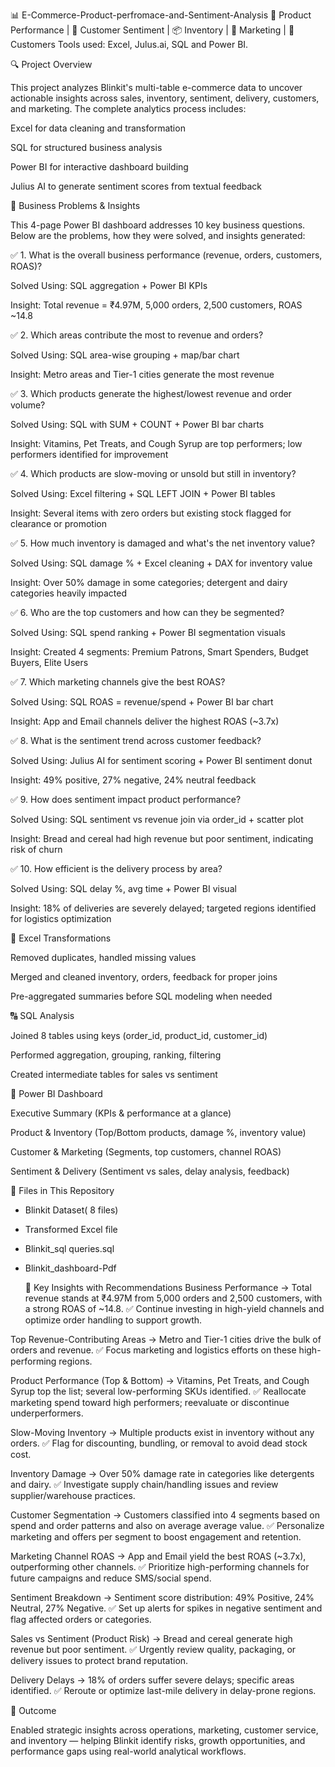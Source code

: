 📊  E-Commerce-Product-perfromace-and-Sentiment-Analysis
🚚 Product Performance | 💬 Customer Sentiment | 📦 Inventory | 📣 Marketing | 👥 Customers
Tools used:  Excel, Julus.ai, SQL and Power BI.

🔍 Project Overview

This project analyzes Blinkit's multi-table e-commerce data to uncover actionable insights across sales, inventory, sentiment, delivery, customers, and marketing. The complete analytics process includes:

Excel for data cleaning and transformation

SQL for structured business analysis

Power BI for interactive dashboard building

Julius AI to generate sentiment scores from textual feedback

🔎 Business Problems & Insights

This 4-page Power BI dashboard addresses 10 key business questions. Below are the problems, how they were solved, and insights generated:

✅ 1. What is the overall business performance (revenue, orders, customers, ROAS)?

Solved Using: SQL aggregation + Power BI KPIs

Insight: Total revenue = ₹4.97M, 5,000 orders, 2,500 customers, ROAS ~14.8

✅ 2. Which areas contribute the most to revenue and orders?

Solved Using: SQL area-wise grouping + map/bar chart

Insight: Metro areas and Tier-1 cities generate the most revenue

✅ 3. Which products generate the highest/lowest revenue and order volume?

Solved Using: SQL with SUM + COUNT + Power BI bar charts

Insight: Vitamins, Pet Treats, and Cough Syrup are top performers; low performers identified for improvement

✅ 4. Which products are slow-moving or unsold but still in inventory?

Solved Using: Excel filtering + SQL LEFT JOIN + Power BI tables

Insight: Several items with zero orders but existing stock flagged for clearance or promotion

✅ 5. How much inventory is damaged and what's the net inventory value?

Solved Using: SQL damage % + Excel cleaning + DAX for inventory value

Insight: Over 50% damage in some categories; detergent and dairy categories heavily impacted

✅ 6. Who are the top customers and how can they be segmented?

Solved Using: SQL spend ranking + Power BI segmentation visuals

Insight: Created 4 segments: Premium Patrons, Smart Spenders, Budget Buyers, Elite Users

✅ 7. Which marketing channels give the best ROAS?

Solved Using: SQL ROAS = revenue/spend + Power BI bar chart

Insight: App and Email channels deliver the highest ROAS (~3.7x)

✅ 8. What is the sentiment trend across customer feedback?

Solved Using: Julius AI for sentiment scoring + Power BI sentiment donut

Insight: 49% positive, 27% negative, 24% neutral feedback

✅ 9. How does sentiment impact product performance?

Solved Using: SQL sentiment vs revenue join via order_id + scatter plot

Insight: Bread and cereal had high revenue but poor sentiment, indicating risk of churn

✅ 10. How efficient is the delivery process by area?

Solved Using: SQL delay %, avg time + Power BI visual

Insight: 18% of deliveries are severely delayed; targeted regions identified for logistics optimization

🔧 Excel Transformations

Removed duplicates, handled missing values

Merged and cleaned inventory, orders, feedback for proper joins

Pre-aggregated summaries before SQL modeling when needed

🔠 SQL Analysis

Joined 8 tables using keys (order_id, product_id, customer_id)

Performed aggregation, grouping, ranking, filtering

Created intermediate tables for sales vs sentiment

🎨 Power BI Dashboard

Executive Summary (KPIs & performance at a glance)

Product & Inventory (Top/Bottom products, damage %, inventory value)

Customer & Marketing (Segments, top customers, channel ROAS)

Sentiment & Delivery (Sentiment vs sales, delay analysis, feedback)

📄 Files in This Repository
- Blinkit Dataset( 8 files)
- Transformed Excel file
- Blinkit_sql queries.sql
- Blinkit_dashboard-Pdf

  📌  Key Insights with Recommendations
Business Performance
→ Total revenue stands at ₹4.97M from 5,000 orders and 2,500 customers, with a strong ROAS of ~14.8.
✅ Continue investing in high-yield channels and optimize order handling to support growth.

Top Revenue-Contributing Areas
→ Metro and Tier-1 cities drive the bulk of orders and revenue.
✅ Focus marketing and logistics efforts on these high-performing regions.

Product Performance (Top & Bottom)
→ Vitamins, Pet Treats, and Cough Syrup top the list; several low-performing SKUs identified.
✅ Reallocate marketing spend toward high performers; reevaluate or discontinue underperformers.

Slow-Moving Inventory
→ Multiple products exist in inventory without any orders.
✅ Flag for discounting, bundling, or removal to avoid dead stock cost.

Inventory Damage
→ Over 50% damage rate in categories like detergents and dairy.
✅ Investigate supply chain/handling issues and review supplier/warehouse practices.

Customer Segmentation
→ Customers classified into 4 segments based on spend and order patterns and also on average average value.
✅ Personalize marketing and offers per segment to boost engagement and retention.

Marketing Channel ROAS
→ App and Email yield the best ROAS (~3.7x), outperforming other channels.
✅ Prioritize high-performing channels for future campaigns and reduce SMS/social spend.

Sentiment Breakdown
→ Sentiment score distribution: 49% Positive, 24% Neutral, 27% Negative.
✅ Set up alerts for spikes in negative sentiment and flag affected orders or categories.

Sales vs Sentiment (Product Risk)
→ Bread and cereal generate high revenue but poor sentiment.
✅ Urgently review quality, packaging, or delivery issues to protect brand reputation.

Delivery Delays
→ 18% of orders suffer severe delays; specific areas identified.
✅ Reroute or optimize last-mile delivery in delay-prone regions.

🌟 Outcome

Enabled strategic insights across operations, marketing, customer service, and inventory — helping Blinkit identify risks, growth opportunities, and performance gaps using real-world analytical workflows.

